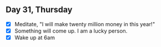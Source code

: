 ## Day 31, Thursday

- [x] Meditate, "I will make twenty million money in this year!"
- [x] Something will come up. I am a lucky person.  
- [x] Wake up at 6am
